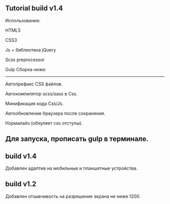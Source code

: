 Tutorial build v1.4
--------------------------------------------------------------

Использование:

HTML5

CSS3

Js + библиотека jQuery



Scss preprocessor

Gulp Сборка ниже:

--------------------------------------------------------------
Автопрефикс CSS файлов.

Автокомпилятор scss/sass в Css.

Минификация кода Css/Js.

Автообновление браузера после сохранения.

Нормалайз (обнуляет css отступы).

Для запуска, прописать gulp в терминале.
--------------------------------------------------------------
build v1.4
--------------------------------------------------------------
Добавлен адаптив на мобильные и планшетные устройства.

build v1.2
--------------------------------------------------------------
Добавлен отзывчивость на разрешение экрана не ниже 1200.
